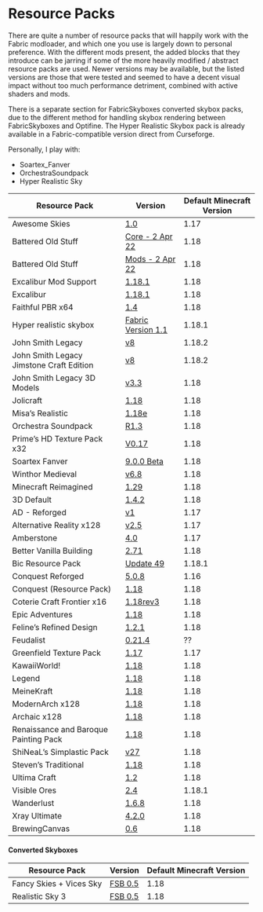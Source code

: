 # Resource Packs

There are quite a number of resource packs that will happily work with the Fabric modloader, and which one you use is largely down to personal preference.  With the different mods present, the added blocks that they introduce can be jarring if some of the more heavily modified / abstract resource packs are used.  Newer versions may be available, but the listed versions are those that were tested and seemed to have a decent visual impact without too much performance detriment, combined with active shaders and mods.

There is a separate section for FabricSkyboxes converted skybox packs, due to the different method for handling skybox rendering between FabricSkyboxes and Optifine.  The Hyper Realistic Skybox pack is already available in a Fabric-compatible version direct from Curseforge.

Personally, I play with:
- Soartex_Fanver
- OrchestraSoundpack
- Hyper Realistic Sky

|Resource Pack|Version|Default Minecraft Version|
|-|-|-|
|Awesome Skies|[1.0](https://www.curseforge.com/minecraft/texture-packs/awesome-skies/)|1.17|
|Battered Old Stuff| [Core - 2 Apr 22](https://www.curseforge.com/minecraft/texture-packs/battered-old-stuff)|	1.18|
|Battered Old Stuff| [Mods - 2 Apr 22](https://www.curseforge.com/minecraft/texture-packs/battered-old-stuff)|	1.18|
|Excalibur Mod Support|[1.18.1](https://www.curseforge.com/minecraft/texture-packs/excalibur-mod-support)|1.18|
|Excalibur|[1.18.1](https://www.curseforge.com/minecraft/texture-packs/excalibur)|1.18|
|Faithful PBR x64|[1.4](https://www.curseforge.com/minecraft/texture-packs/faithful-pbr-64x)|1.18|
|Hyper realistic skybox|[Fabric Version 1.1](https://www.curseforge.com/minecraft/texture-packs/hyper-realistic-skybox-sun-moon-clouds)|1.18.1|
|John Smith Legacy|[v8](https://www.johnsmithlegacy.co.uk/index.php)|1.18.2|
|John Smith Legacy Jimstone Craft Edition|[v8](https://www.johnsmithlegacy.co.uk/index.php)|1.18.2|
|John Smith Legacy 3D Models|[v3.3](https://www.planetminecraft.com/texture-pack/john-smith-legacy-3d-models-addon/)|1.18|
|Jolicraft|[1.18](http://www.jolicraft.com)|1.18|
|Misa’s Realistic|[1.18e](https://www.curseforge.com/minecraft/texture-packs/misas-realistic)|1.18|
|Orchestra Soundpack|[R1.3](https://www.curseforge.com/minecraft/texture-packs/orchestra-soundpack-java)|1.18|
|Prime’s HD Texture Pack x32|[V0.17](https://www.curseforge.com/minecraft/texture-packs/primes-hd-textures)|1.18|
|Soartex Fanver|[9.0.0 Beta](https://www.curseforge.com/minecraft/texture-packs/soartex-fanver-vanilla)|1.18|
|Winthor Medieval| [v6.8](https://www.curseforge.com/minecraft/texture-packs/winthor-medieval-texture-pack-v2-6-wip-mc-1-14)| 1.18|
|Minecraft Reimagined|[1.29](https://www.curseforge.com/minecraft/texture-packs/minecraft-reimagined)|1.18|
|3D Default|[1.4.2](https://www.curseforge.com/minecraft/texture-packs/minecraft-3d-default)|1.18|
|AD - Reforged|[v1](https://www.curseforge.com/minecraft/texture-packs/ad-reforged-resource-pack)|1.17|
|Alternative Reality x128|[v2.5](https://www.planetminecraft.com/texture-pack/alternative-reality-64x-512x-1-17-21w10a-release-v-2-5/)|1.17|		
|Amberstone|[4.0](http://www.amberstonedream.com/en/pack1.php)|1.17|
|Better Vanilla Building|[2.71](https://www.curseforge.com/minecraft/texture-packs/bettervanillabuilding)|1.18|
|Bic Resource Pack|[Update 49](https://www.planetminecraft.com/texture-pack/bic-textures/)|1.18.1|
|Conquest Reforged|[5.0.8](https://www.curseforge.com/minecraft/mc-mods/conquest-reforged)|1.16|
|Conquest (Resource Pack)|[1.18](https://www.curseforge.com/minecraft/texture-packs/conquest_)|1.18|
|Coterie Craft Frontier x16|[1.18rev3](https://www.curseforge.com/minecraft/texture-packs/coterie-craft-32x)|1.18|
|Epic Adventures|[1.18](https://www.curseforge.com/minecraft/texture-packs/epic-adventures)|1.18|
|Feline’s Refined Design|[1.2.1](https://www.curseforge.com/minecraft/texture-packs/felines-vanilla-modified)|1.18|
|Feudalist|[0.21.4](https://aetheris.wixsite.com/feudalist)|??|
|Greenfield Texture Pack|[1.17](https://www.planetminecraft.com/texture-pack/greenfield-official-texture-pack/)|1.17|
|KawaiiWorld!|[1.18](https://www.curseforge.com/minecraft/texture-packs/kawaii-world)|1.18|
|Legend|[1.18](https://www.curseforge.com/minecraft/texture-packs/legend)|1.18|
|MeineKraft|[1.18](https://www.curseforge.com/minecraft/texture-packs/meinekraft-fanmade)|1.18|
|ModernArch x128|[1.18](https://www.designio.graphics/modernarch)|1.18|
|Archaic x128|[1.18](https://www.designio.graphics/archaic)|1.18|
|Renaissance and Baroque Painting Pack|[1.18](https://www.curseforge.com/minecraft/texture-packs/renaissance-and-baroque-painting-pack)|1.18|
|ShiNeaL’s Simplastic Pack|[v27](https://www.curseforge.com/minecraft/texture-packs/shineals-simplastic-pack)|1.18|
|Steven’s Traditional|[1.18](https://www.curseforge.com/minecraft/texture-packs/stevens-traditional)|1.18|
|Ultima Craft|[1.2](https://www.curseforge.com/minecraft/texture-packs/ultimacraft)|1.18|
|Visible Ores|[2.4](https://www.curseforge.com/minecraft/texture-packs/visible-ores)|1.18.1|
|Wanderlust|[1.6.8](https://www.curseforge.com/minecraft/texture-packs/wanderlust)|1.18|
|Xray Ultimate|[4.2.0](https://www.curseforge.com/minecraft/texture-packs/xray-ultimate-1-11-compatible)|1.18|
|BrewingCanvas|[0.6](https://www.curseforge.com/minecraft/texture-packs/brewingcanvas-potion-guide)|1.18|


#### Converted Skyboxes

|Resource Pack|Version|Default Minecraft Version|
|-|-|-|
|Fancy Skies + Vices Sky|[FSB 0.5](https://discord.com/channels/756203400089305128/843892780334055435)|1.18|
|Realistic Sky 3|[FSB 0.5](https://discord.com/channels/756203400089305128/843892780334055435)|1.18|
